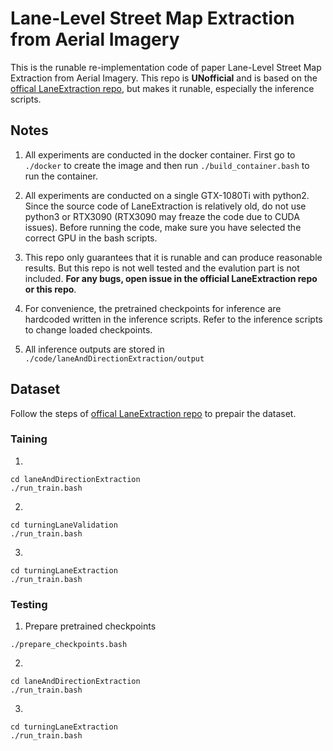 # Lane-Level Street Map Extraction from Aerial Imagery
This is the runable re-implementation code of paper Lane-Level Street Map Extraction from Aerial Imagery. This repo is **UNofficial** and is based on the [offical LaneExtraction repo](https://github.com/songtaohe/LaneExtraction), but makes it runable, especially the inference scripts.

## Notes
1. All experiments are conducted in the docker container. First go to ```./docker``` to create the image and then run ```./build_container.bash``` to run the container.

2. All experiments are conducted on a single GTX-1080Ti with python2. Since the source code of LaneExtraction is relatively old, do not use python3 or RTX3090 (RTX3090 may freaze the code due to CUDA issues). Before running the code, make sure you have selected the correct GPU in the bash scripts.

3. This repo only guarantees that it is runable and can produce reasonable results. But this repo is not well tested and the evalution part is not included. **For any bugs, open issue in the official LaneExtraction repo or this repo**.

4. For convenience, the pretrained checkpoints for inference are hardcoded written in the inference scripts. Refer to the inference scripts to change loaded checkpoints.

5. All inference outputs are stored in ```./code/laneAndDirectionExtraction/output```

## Dataset
Follow the steps of [offical LaneExtraction repo](https://github.com/songtaohe/LaneExtraction) to prepair the dataset.

### Taining
1. 
```
cd laneAndDirectionExtraction
./run_train.bash
```

2. 
```
cd turningLaneValidation
./run_train.bash
```

3. 
```
cd turningLaneExtraction
./run_train.bash
```

### Testing
1. Prepare pretrained checkpoints
```
./prepare_checkpoints.bash
```

2. 
```
cd laneAndDirectionExtraction
./run_train.bash
```

3. 
```
cd turningLaneExtraction
./run_train.bash
```